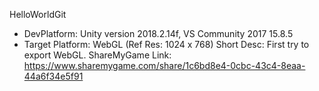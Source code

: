 HelloWorldGit

* DevPlatform: Unity version 2018.2.14f, VS Community 2017 15.8.5
* Target Platform: WebGL (Ref Res: 1024 x 768) 
Short Desc: First try to export WebGL. 
ShareMyGame Link: https://www.sharemygame.com/share/1c6bd8e4-0cbc-43c4-8eaa-44a6f34e5f91

